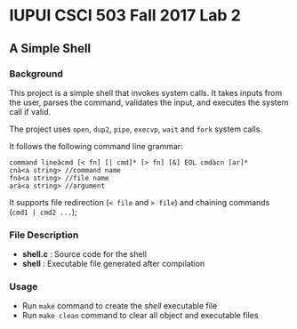 # IUPUI CSCI 503 Fall 2017 Lab 2

## A Simple Shell

### Background

This project is a simple shell that invokes system calls. It takes inputs from the user, parses the command, validates
the input, and executes the system call if valid.

The project uses `open`, `dup2`, `pipe`, `execvp`, `wait` and `fork` system calls.

It follows the following command line grammar:

```
command lineàcmd [< fn] [| cmd]* [> fn] [&] EOL cmdàcn [ar]*
cnà<a string> //command name
fnà<a string> //file name
arà<a string> //argument
```

It supports file redirection (`< file` and `> file`) and chaining commands (`cmd1 | cmd2 ...`);

### File Description

* **shell.c** : Source code for the shell
* **shell** : Executable file generated after compilation

### Usage

* Run `make` command to create the *shell* executable file
* Run `make clean` command to clear all object and executable files
